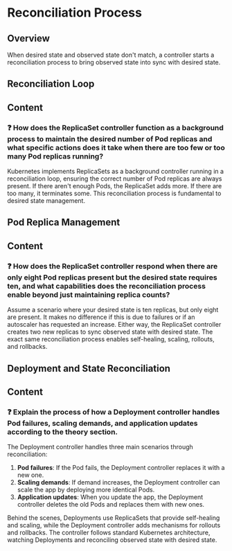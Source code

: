 # Reconciliation Process

## Overview

When desired state and observed state don't match, a controller starts a reconciliation process to bring observed state into sync with desired state.

## Reconciliation Loop
## Content

### ❓ How does the ReplicaSet controller function as a background process to maintain the desired number of Pod replicas and what specific actions does it take when there are too few or too many Pod replicas running?
Kubernetes implements ReplicaSets as a background controller running in a reconciliation loop, ensuring the correct number of Pod replicas are always present. If there aren't enough Pods, the ReplicaSet adds more. If there are too many, it terminates some. This reconciliation process is fundamental to desired state management.


## Pod Replica Management
## Content

### ❓ How does the ReplicaSet controller respond when there are only eight Pod replicas present but the desired state requires ten, and what capabilities does the reconciliation process enable beyond just maintaining replica counts?
Assume a scenario where your desired state is ten replicas, but only eight are present. It makes no difference if this is due to failures or if an autoscaler has requested an increase. Either way, the ReplicaSet controller creates two new replicas to sync observed state with desired state. The exact same reconciliation process enables self-healing, scaling, rollouts, and rollbacks.


## Deployment and State Reconciliation
## Content

### ❓ Explain the process of how a Deployment controller handles Pod failures, scaling demands, and application updates according to the theory section.
The Deployment controller handles three main scenarios through reconciliation:

1. **Pod failures**: If the Pod fails, the Deployment controller replaces it with a new one.
2. **Scaling demands**: If demand increases, the Deployment controller can scale the app by deploying more identical Pods.
3. **Application updates**: When you update the app, the Deployment controller deletes the old Pods and replaces them with new ones.

Behind the scenes, Deployments use ReplicaSets that provide self-healing and scaling, while the Deployment controller adds mechanisms for rollouts and rollbacks. The controller follows standard Kubernetes architecture, watching Deployments and reconciling observed state with desired state.

